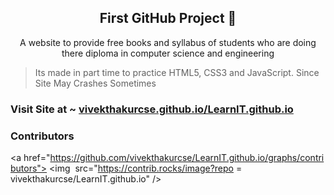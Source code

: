 <h2 align="center">First GitHub Project 🔰</h2>

<p align="center"> A website to provide free books and syllabus of students who are doing there diploma in computer science and engineering</p>

<p> 

> Its made in part time to practice HTML5, CSS3 and JavaScript.
Since Site May Crashes Sometimes</p>


<h3>Visit Site at ~ <a href="https://vivekthakurcse.github.io/LearnIT.github.io/">vivekthakurcse.github.io/LearnIT.github.io</a></h3>


<h3>Contributors </h3>

<a href="https://github.com/vivekthakurcse/LearnIT.github.io/graphs/contributors">
<img 
src="https://contrib.rocks/image?repo = vivekthakurcse/LearnIT.github.io" /> 
</a> 
 